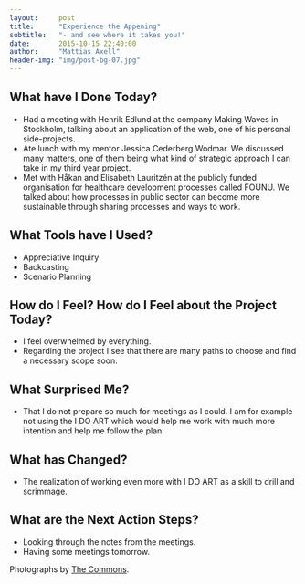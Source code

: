 ```yaml
---
layout:     post
title:      "Experience the Appening"
subtitle:   "- and see where it takes you!"
date:       2015-10-15 22:40:00
author:     "Mattias Axell"
header-img: "img/post-bg-07.jpg"
---
```


<h2 class="section-heading">What have I Done Today?</h2>

- Had a meeting with Henrik Edlund at the company Making Waves in Stockholm, talking about an application of the web, one of his personal side-projects.
- Ate lunch with my mentor Jessica Cederberg Wodmar. We discussed many matters, one of them being what kind of strategic approach I can take in my third year project.
- Met with Håkan and Elisabeth Lauritzén at the publicly funded organisation for healthcare development processes called FOUNU. We talked about how processes in public sector can become more sustainable through sharing processes and ways to work. 

<h2 class="section-heading">What Tools have I Used?</h2>

- Appreciative Inquiry
- Backcasting
- Scenario Planning

<h2 class="section-heading">How do I Feel? How do I Feel about the Project Today?</h2>

- I feel overwhelmed by everything. 
- Regarding the project I see that there are many paths to choose and find a necessary scope soon.

<h2 class="section-heading">What Surprised Me?</h2>

- That I do not prepare so much for meetings as I could. I am for example not using the I DO ART which would help me work with much more intention and help me follow the plan.

<h2 class="section-heading">What has Changed?</h2>

- The realization of working even more with I DO ART as a skill to drill and scrimmage.

<h2 class="section-heading">What are the Next Action Steps?</h2>

- Looking through the notes from the meetings.
- Having some meetings tomorrow.

Photographs by <a href="https://www.flickr.com/commons">The Commons</a>.
